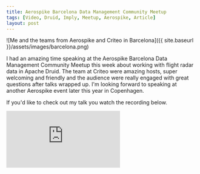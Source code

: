 ```yaml
---
title: Aerospike Barcelona Data Management Community Meetup
tags: [Video, Druid, Imply, Meetup, Aerospike, Article]
layout: post
---
```


![Me and the teams from Aerospike and Criteo in Barcelona]({{ site.baseurl }}/assets/images/barcelona.png)

I had an amazing time speaking at the Aerospike Barcelona Data Management Community Meetup this week about working with flight radar data in Apache Druid. The team at Criteo were amazing hosts, super welcoming and friendly and the audience were really engaged with great questions after talks wrapped up. I'm looking forward to speaking at another Aerospike event later this year in Copenhagen.

If you'd like to check out my talk you watch the recording below.

<div class="videoWrapper"><iframe src="https://www.youtube.com/embed/_8jh41yxC2s?si=MlVUZccWsofyFfMz" title="YouTube video player" frameborder="0" allow="accelerometer; autoplay; clipboard-write; encrypted-media; gyroscope; picture-in-picture; web-share" referrerpolicy="strict-origin-when-cross-origin" style="display:block;" allowfullscreen></iframe></div>
